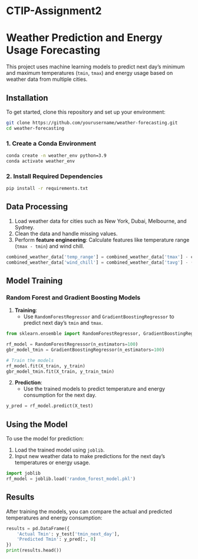 # CTIP-Assignment2

# Weather Prediction and Energy Usage Forecasting

This project uses machine learning models to predict next day’s minimum and maximum temperatures (`tmin`, `tmax`) and energy usage based on weather data from multiple cities.

## Installation

To get started, clone this repository and set up your environment:

```bash
git clone https://github.com/yourusername/weather-forecasting.git
cd weather-forecasting
```

### 1. Create a Conda Environment

```bash
conda create -n weather_env python=3.9
conda activate weather_env
```

### 2. Install Required Dependencies

```bash
pip install -r requirements.txt
```

## Data Processing

1. Load weather data for cities such as New York, Dubai, Melbourne, and Sydney.
2. Clean the data and handle missing values.
3. Perform **feature engineering**: Calculate features like temperature range (`tmax - tmin`) and wind chill.

```python
combined_weather_data['temp_range'] = combined_weather_data['tmax'] - combined_weather_data['tmin']
combined_weather_data['wind_chill'] = combined_weather_data['tavg'] - (combined_weather_data['wspd'] * 0.7)
```

## Model Training

### Random Forest and Gradient Boosting Models

1. **Training**:
   - Use `RandomForestRegressor` and `GradientBoostingRegressor` to predict next day’s `tmin` and `tmax`.

```python
from sklearn.ensemble import RandomForestRegressor, GradientBoostingRegressor

rf_model = RandomForestRegressor(n_estimators=100)
gbr_model_tmin = GradientBoostingRegressor(n_estimators=100)

# Train the models
rf_model.fit(X_train, y_train)
gbr_model_tmin.fit(X_train, y_train_tmin)
```

2. **Prediction**:
   - Use the trained models to predict temperature and energy consumption for the next day.

```python
y_pred = rf_model.predict(X_test)
```

## Using the Model

To use the model for prediction:

1. Load the trained model using `joblib`.
2. Input new weather data to make predictions for the next day’s temperatures or energy usage.

```python
import joblib
rf_model = joblib.load('random_forest_model.pkl')
```

## Results

After training the models, you can compare the actual and predicted temperatures and energy consumption:

```python
results = pd.DataFrame({
    'Actual Tmin': y_test['tmin_next_day'],
    'Predicted Tmin': y_pred[:, 0]
})
print(results.head())
```
